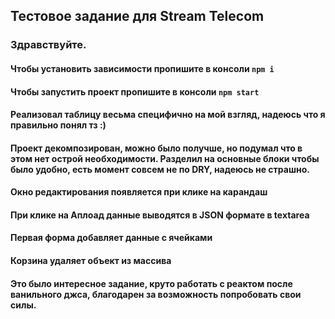 ## Тестовое задание для Stream Telecom
### Здравствуйте.
#### Чтобы установить зависимости пропишите в консоли ``npm i``
#### Чтобы запустить проект пропишите в консоли ``npm start``
#### Реализовал таблицу весьма специфично на мой взгляд, надеюсь что я правильно понял тз :)
#### Проект декомпозирован, можно было получше, но подумал что в этом нет острой необходимости. Разделил на основные блоки чтобы было удобно, есть момент совсем не по DRY, надеюсь не страшно.
#### Окно редактирования появляется при клике на карандаш
#### При клике на Аплоад данные выводятся в JSON формате в textarea
#### Первая форма добавляет данные с ячейками
#### Корзина удаляет объект из массива
#### Это было интересное задание, круто работать с реактом после ванильного джса, благодарен за возможность попробовать свои силы.
